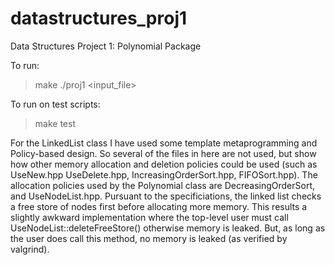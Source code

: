 datastructures_proj1
====================

Data Structures Project 1: Polynomial Package

To run:
>make
>./proj1 <input_file>

To run on test scripts:
>make test

For the LinkedList class I have used some template metaprogramming and
Policy-based design.  So several of the files in here are not used, 
but show how other memory allocation and deletion policies could be used
(such as UseNew.hpp UseDelete.hpp, IncreasingOrderSort.hpp, FIFOSort.hpp).
The allocation policies used by the Polynomial class are DecreasingOrderSort,
and UseNodeList.hpp.  Pursuant to the specificiations, the linked list
checks a free store of nodes first before allocating more memory.  This results
a slightly awkward implementation where the top-level user must call
UseNodeList::deleteFreeStore() otherwise memory is leaked.  But, as long as
the user does call this method, no memory is leaked (as verified by valgrind).
